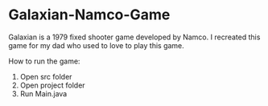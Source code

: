 # Galaxian-Namco-Game
Galaxian is a 1979 fixed shooter game developed by Namco. I recreated this game for my dad who used to love to play this game.


How to run the game:
  1. Open src folder
  2. Open project folder
  3. Run Main.java
